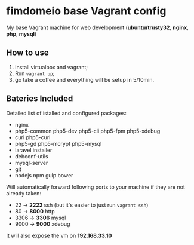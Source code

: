 fimdomeio base Vagrant config
==============================
My base Vagrant machine for web development (**ubuntu/trusty32**, **nginx**, **php**, **mysql**)


How to use
----------
1. install virtualbox and vagrant;
2. Run `vagrant up`;
3. go take a coffee and everything will be setup in 5/10min.


Bateries Included
------------------

Detailed list of istalled and configured packages:
- nginx
- php5-common php5-dev php5-cli php5-fpm php5-xdebug
- curl php5-curl 
- php5-gd php5-mcrypt php5-mysql
- laravel installer
- debconf-utils
- mysql-server
- git
- nodejs npm gulp bower


Will automatically forward following ports to your machine if they are not already taken:
- 22 -> **2222** ssh (but it's easier to just run `vagrant ssh`)
- 80 -> **8000** http
- 3306 -> **3306** mysql
- 9000 -> **9000** xdebug

It will also expose the vm on **192.168.33.10**